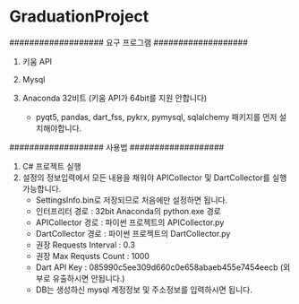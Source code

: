 # GraduationProject

################### 요구 프로그램 ###################
1. 키움 API
2. Mysql

3. Anaconda 32비트 (키움 API가 64bit를 지원 안합니다)
	+ pyqt5, pandas, dart_fss, pykrx, pymysql, sqlalchemy 패키지를 먼저 설치해야합니다.
  
################### 사용법 ###################

1. C# 프로젝트 실행
2. 설정의 정보입력에서 모든 내용을 채워야 APICollector 및 DartCollector를 실행가능합니다.
    + SettingsInfo.bin로 저장되므로 처음에만 설정하면 됩니다.
    + 인터프리터 경로 : 32bit Anaconda의 python.exe 경로
    + APICollector 경로 : 파이썬 프로젝트의 APICollector.py
    + DartCollector 경로 : 파이썬 프로젝트의 DartCollector.py
    + 권장 Requests Interval : 0.3
    + 권장 Max Requsts Count : 1000
    + Dart API Key : 085990c5ee309d660c0e658abaeb455e7454eecb (외부로 유출하시면 안됩니다.)
    + DB는 생성하신 mysql 계정정보 및 주소정보를 입력하시면 됩니다.
